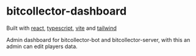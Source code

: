 # bitcollector-dashboard
Built with [react](https://reactjs.org/), [typescript](https://www.typescriptlang.org/), [vite](https://vitejs.dev/) and [tailwind](https://tailwindcss.com/)

Admin dashboard for bitcollector-bot and bitcollector-server, with this an admin can edit players data.
